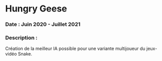 # Hungry Geese
### Date : Juin 2020 - Juillet 2021
### Description :
Création de la meilleur IA possible pour une variante multijoueur du jeux-vidéo Snake.
